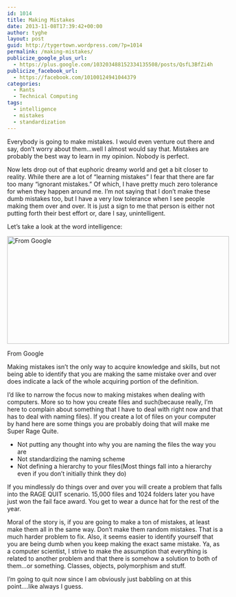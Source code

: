 ```yaml
---
id: 1014
title: Making Mistakes
date: 2013-11-08T17:39:42+00:00
author: tyghe
layout: post
guid: http://tygertown.wordpress.com/?p=1014
permalink: /making-mistakes/
publicize_google_plus_url:
  - https://plus.google.com/103203488152334135508/posts/QsfL3BfZi4h
publicize_facebook_url:
  - https://facebook.com/10100124941044379
categories:
  - Rants
  - Technical Computing
tags:
  - intelligence
  - mistakes
  - standardization
---
```

Everybody is going to make mistakes. I would even venture out there and say, don&#8217;t worry about them&#8230;well I almost would say that. Mistakes are probably the best way to learn in my opinion. Nobody is perfect.

Now lets drop out of that euphoric dreamy world and get a bit closer to reality. While there are a lot of &#8220;learning mistakes&#8221; I fear that there are far too many &#8220;ignorant mistakes.&#8221; Of which, I have pretty much zero tolerance for when they happen around me. I&#8217;m not saying that I don&#8217;t make these dumb mistakes too, but I have a very low tolerance when I see people making them over and over. It is just a sign to me that person is either not putting forth their best effort or, dare I say, unintelligent.<!--more-->

Let&#8217;s take a look at the word intelligence:

<div id="attachment_1015" style="width: 527px" class="wp-caption aligncenter">
  <a href="http://162.243.87.189/wp-content/uploads/2013/11/intelligence.png"><img class="size-full wp-image-1015 " alt="From Google" src="http://162.243.87.189/wp-content/uploads/2013/11/intelligence.png" width="517" height="251" /></a>
  
  <p class="wp-caption-text">
    From Google
  </p>
</div>

Making mistakes isn&#8217;t the only way to acquire knowledge and skills, but not being able to identify that you are making the same mistake over and over does indicate a lack of the whole acquiring portion of the definition.

I&#8217;d like to narrow the focus now to making mistakes when dealing with computers. More so to how you create files and such(because really, I&#8217;m here to complain about something that I have to deal with right now and that has to deal with naming files). If you create a lot of files on your computer by hand here are some things you are probably doing that will make me Super Rage Quite.

  * Not putting any thought into why you are naming the files the way you are
  * Not standardizing the naming scheme
  * Not defining a hierarchy to your files(Most things fall into a hierarchy even if you don&#8217;t initially think they do)

If you mindlessly do things over and over you will create a problem that falls into the RAGE QUIT scenario. 15,000 files and 1024 folders later you have just won the fail face award. You get to wear a dunce hat for the rest of the year.

Moral of the story is, if you are going to make a ton of mistakes, at least make them all in the same way. Don&#8217;t make them random mistakes. That is a much harder problem to fix. Also, it seems easier to identify yourself that you are being dumb when you keep making the exact same mistake. Ya, as a computer scientist, I strive to make the assumption that everything is related to another problem and that there is somehow a solution to both of them&#8230;or something. Classes, objects, polymorphism and stuff.

I&#8217;m going to quit now since I am obviously just babbling on at this point&#8230;.like always I guess.